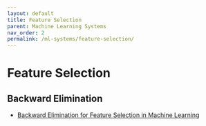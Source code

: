 ```yaml
---
layout: default
title: Feature Selection
parent: Machine Learning Systems
nav_order: 2
permalink: /ml-systems/feature-selection/
---
```


# Feature Selection

## Backward Elimination

- [Backward Elimination for Feature Selection in Machine Learning](https://towardsdatascience.com/backward-elimination-for-feature-selection-in-machine-learning-c6a3a8f8cef4)